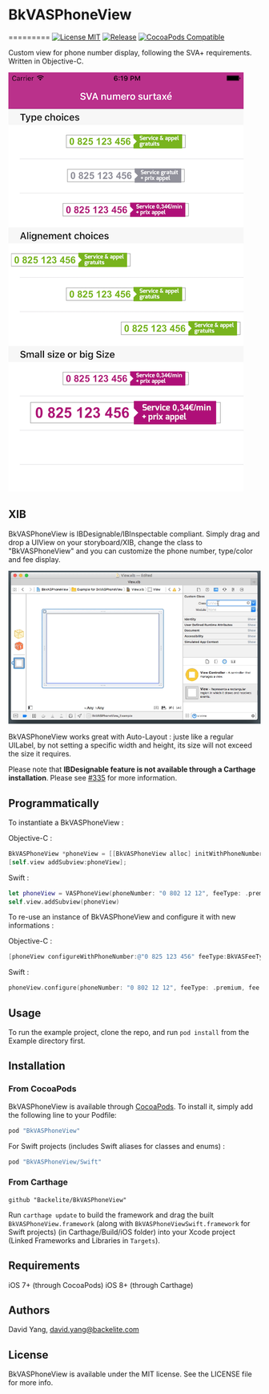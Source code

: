 # BkVASPhoneView
=========
[![License MIT](https://img.shields.io/badge/license-MIT-green.svg)](https://github.com/Backelite/BkVASPhoneView/blob/master/LICENSE)
[![Release](http://img.shields.io/github/release/Backelite/BkVASPhoneView.svg)](https://github.com/Backelite/BkVASPhoneView)
[![CocoaPods Compatible](https://img.shields.io/cocoapods/v/BkVASPhoneView.svg)](https://img.shields.io/cocoapods/v/BkVASPhoneView.svg)

Custom view for phone number display, following the SVA+ requirements. Written in Objective-C.

![Image](assets/overview.png)

## XIB

BkVASPhoneView is IBDesignable/IBInspectable compliant. Simply drag and drop a UIView on your storyboard/XIB, change the class to "BkVASPhoneView" and you can customize the phone number, type/color and fee display.

![IB-Usage](assets/ib-usage.gif)

BkVASPhoneView works great with Auto-Layout : juste like a regular UILabel, by not setting a specific width and height, its size will not exceed the size it requires.

Please note that **IBDesignable feature is not available through a Carthage installation**. Please see [#335](https://github.com/Carthage/Carthage/issues/335) for more information.

## Programmatically

To instantiate a BkVASPhoneView :

Objective-C :
```Objective-C
BkVASPhoneView *phoneView = [[BkVASPhoneView alloc] initWithPhoneNumber:@"0 825 123 456" feeType:BkVASFeeTypePremium fee:@"0,34€/min" size:BkVASPhoneSizeSmall];
[self.view addSubview:phoneView];
```

Swift :
```Swift
let phoneView = VASPhoneView(phoneNumber: "0 802 12 12", feeType: .premium, fee: "0,34€/min", size: .small)
self.view.addSubview(phoneView)
```

To re-use an instance of BkVASPhoneView and configure it with new informations :

Objective-C :
```Objective-C
[phoneView configureWithPhoneNumber:@"0 825 123 456" feeType:BkVASFeeTypePremium fee:@"0,34€/min" size:BkVASPhoneSizeSmall];
```

Swift :
```Swift
phoneView.configure(phoneNumber: "0 802 12 12", feeType: .premium, fee: "0,34€/min", size: .small)
```

## Usage

To run the example project, clone the repo, and run `pod install` from the Example directory first.

## Installation

### From CocoaPods

BkVASPhoneView is available through [CocoaPods](http://cocoapods.org). To install it, simply add the following line to your Podfile:

```ruby
pod "BkVASPhoneView"
```

For Swift projects (includes Swift aliases for classes and enums) :

```ruby
pod "BkVASPhoneView/Swift"
```

### From Carthage

```ogdl
github "Backelite/BkVASPhoneView"
```

Run `carthage update` to build the framework and drag the built `BkVASPhoneView.framework` (along with `BkVASPhoneViewSwift.framework` for Swift projects) (in Carthage/Build/iOS folder) into your Xcode project (Linked Frameworks and Libraries in `Targets`).

## Requirements

iOS 7+ (through CocoaPods)
iOS 8+ (through Carthage)

## Authors

David Yang, david.yang@backelite.com

## License

BkVASPhoneView is available under the MIT license. See the LICENSE file for more info.
